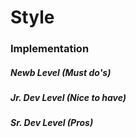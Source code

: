 Style
===========================

### Implementation
##### Newb Level (Must do's)
##### Jr. Dev Level (Nice to have)
##### Sr. Dev Level (Pros)
